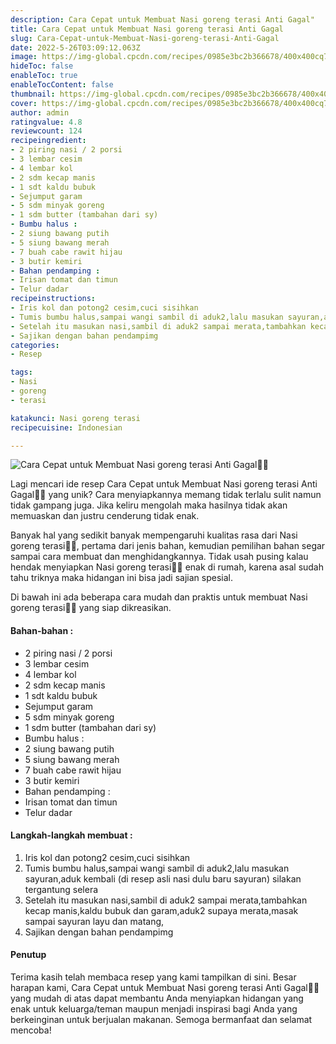 ```yaml
---
description: Cara Cepat untuk Membuat Nasi goreng terasi Anti Gagal"
title: Cara Cepat untuk Membuat Nasi goreng terasi Anti Gagal
slug: Cara-Cepat-untuk-Membuat-Nasi-goreng-terasi-Anti-Gagal
date: 2022-5-26T03:09:12.063Z
image: https://img-global.cpcdn.com/recipes/0985e3bc2b366678/400x400cq70/photo.jpg
hideToc: false
enableToc: true
enableTocContent: false
thumbnail: https://img-global.cpcdn.com/recipes/0985e3bc2b366678/400x400cq70/photo.jpg
cover: https://img-global.cpcdn.com/recipes/0985e3bc2b366678/400x400cq70/photo.jpg
author: admin
ratingvalue: 4.8
reviewcount: 124
recipeingredient:
- 2 piring nasi / 2 porsi
- 3 lembar cesim
- 4 lembar kol
- 2 sdm kecap manis
- 1 sdt kaldu bubuk
- Sejumput garam
- 5 sdm minyak goreng
- 1 sdm butter (tambahan dari sy)
- Bumbu halus :
- 2 siung bawang putih
- 5 siung bawang merah
- 7 buah cabe rawit hijau
- 3 butir kemiri
- Bahan pendamping :
- Irisan tomat dan timun
- Telur dadar
recipeinstructions:
- Iris kol dan potong2 cesim,cuci sisihkan
- Tumis bumbu halus,sampai wangi sambil di aduk2,lalu masukan sayuran,aduk kembali (di resep asli nasi dulu baru sayuran) silakan tergantung selera
- Setelah itu masukan nasi,sambil di aduk2 sampai merata,tambahkan kecap manis,kaldu bubuk dan garam,aduk2 supaya merata,masak sampai sayuran layu dan matang,
- Sajikan dengan bahan pendampimg
categories:
- Resep

tags:
- Nasi
- goreng
- terasi

katakunci: Nasi goreng terasi
recipecuisine: Indonesian

---
```


![Cara Cepat untuk Membuat Nasi goreng terasi Anti Gagal👩‍🍳](https://img-global.cpcdn.com/recipes/0985e3bc2b366678/400x400cq70/photo.jpg)

Lagi mencari ide resep Cara Cepat untuk Membuat Nasi goreng terasi Anti Gagal👩‍🍳 yang unik? Cara menyiapkannya memang tidak terlalu sulit namun tidak gampang juga. Jika keliru mengolah maka hasilnya tidak akan memuaskan dan justru cenderung tidak enak.

Banyak hal yang sedikit banyak mempengaruhi kualitas rasa dari Nasi goreng terasi👩‍🍳, pertama dari jenis bahan, kemudian pemilihan bahan segar sampai cara membuat dan menghidangkannya. Tidak usah pusing kalau hendak menyiapkan Nasi goreng terasi👩‍🍳 enak di rumah, karena asal sudah tahu triknya maka hidangan ini bisa jadi sajian spesial.

Di bawah ini ada beberapa cara mudah dan praktis untuk membuat Nasi goreng terasi👩‍🍳 yang siap dikreasikan.

<!--inarticleads1-->

#### Bahan-bahan :

- 2 piring nasi / 2 porsi
- 3 lembar cesim
- 4 lembar kol
- 2 sdm kecap manis
- 1 sdt kaldu bubuk
- Sejumput garam
- 5 sdm minyak goreng
- 1 sdm butter (tambahan dari sy)
- Bumbu halus :
- 2 siung bawang putih
- 5 siung bawang merah
- 7 buah cabe rawit hijau
- 3 butir kemiri
- Bahan pendamping :
- Irisan tomat dan timun
- Telur dadar

<!--inarticleads2-->

#### Langkah-langkah membuat :

1. Iris kol dan potong2 cesim,cuci sisihkan
1. Tumis bumbu halus,sampai wangi sambil di aduk2,lalu masukan sayuran,aduk kembali (di resep asli nasi dulu baru sayuran) silakan tergantung selera
1. Setelah itu masukan nasi,sambil di aduk2 sampai merata,tambahkan kecap manis,kaldu bubuk dan garam,aduk2 supaya merata,masak sampai sayuran layu dan matang,
1. Sajikan dengan bahan pendampimg

#### Penutup

Terima kasih telah membaca resep yang kami tampilkan di sini. Besar harapan kami, Cara Cepat untuk Membuat Nasi goreng terasi Anti Gagal👩‍🍳 yang mudah di atas dapat membantu Anda menyiapkan hidangan yang enak untuk keluarga/teman maupun menjadi inspirasi bagi Anda yang berkeinginan untuk berjualan makanan. Semoga bermanfaat dan selamat mencoba!